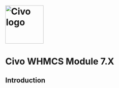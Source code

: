 #  <img src="whmcs-module/blob/patch-1/civo-logo.png" alt="Civo logo" title="Aimeos" align="center" height="120" />
# Civo WHMCS Module 7.X

## Introduction


